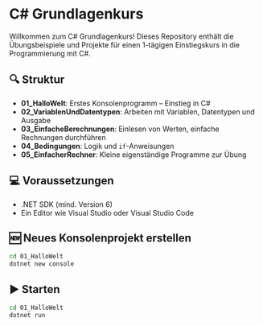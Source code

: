 # C# Grundlagenkurs

Willkommen zum C# Grundlagenkurs! Dieses Repository enthält die Übungsbeispiele und Projekte für einen 1-tägigen Einstiegskurs in die Programmierung mit C#.

## 🔍 Struktur

- **01_HalloWelt**: Erstes Konsolenprogramm – Einstieg in C#
- **02_VariablenUndDatentypen**: Arbeiten mit Variablen, Datentypen und Ausgabe
- **03_EinfacheBerechnungen**: Einlesen von Werten, einfache Rechnungen durchführen
- **04_Bedingungen**: Logik und `if`-Anweisungen
- **05_EinfacherRechner**: Kleine eigenständige Programme zur Übung

## 💻 Voraussetzungen

- .NET SDK (mind. Version 6)
- Ein Editor wie Visual Studio oder Visual Studio Code

## 🆕 Neues Konsolenprojekt erstellen

```bash
cd 01_HalloWelt
dotnet new console
```

## ▶️ Starten

```bash
cd 01_HalloWelt
dotnet run
```
